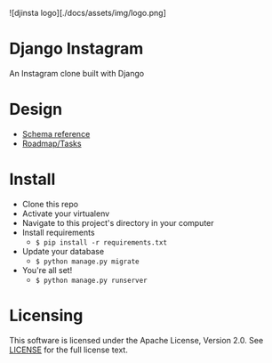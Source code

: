 ![djinsta logo][./docs/assets/img/logo.png]

# Django Instagram

An Instagram clone built with Django

# Design
- [Schema reference](https://github.com/Vheissu/Open-Source-Database-Schemas/blob/master/vheissu-instagram-schema.md)
- [Roadmap/Tasks](https://github.com/rocity/dj-instagram/projects/1)

# Install
- Clone this repo
- Activate your virtualenv
- Navigate to this project's directory in your computer
- Install requirements
    - `$ pip install -r requirements.txt`
- Update your database
    - `$ python manage.py migrate`
- You're all set!
    - `$ python manage.py runserver`

# Licensing

This software is licensed under the Apache License, Version 2.0. See [LICENSE](./LICENSE) for the full license text.
